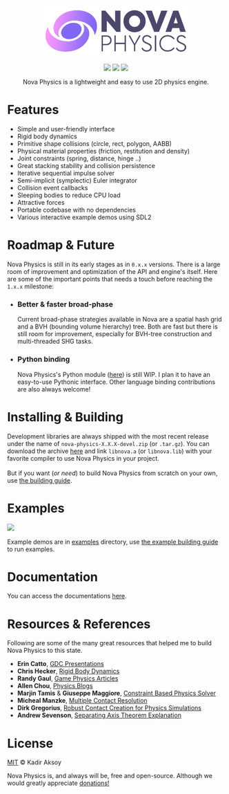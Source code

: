 <p align="center"><img src="https://raw.githubusercontent.com/kadir014/kadir014.github.io/master/assets/novaphysics.png" width=340></p>
<p align="center">
  <img src="https://img.shields.io/badge/license-MIT-blue.svg">
  <img src="https://img.shields.io/badge/version-0.7.0-yellow">
  <a href="https://www.codacy.com/gh/kadir014/nova-physics/dashboard?utm_source=github.com&amp;utm_medium=referral&amp;utm_content=kadir014/nova-physics&amp;utm_campaign=Badge_Grade"><img src="https://app.codacy.com/project/badge/Grade/9556f3db17d54b288557d3b2e9dbf366"></a>
</p>
<p align="center">
Nova Physics is a lightweight and easy to use 2D physics engine.
</p>



# Features
- Simple and user-friendly interface
- Rigid body dynamics
- Primitive shape collisions (circle, rect, polygon, AABB)
- Physical material properties (friction, restitution and density)
- Joint constraints (spring, distance, hinge ..)
- Great stacking stability and collision persistence
- Iterative sequential impulse solver
- Semi-implicit (symplectic) Euler integrator
- Collision event callbacks
- Sleeping bodies to reduce CPU load
- Attractive forces
- Portable codebase with no dependencies
- Various interactive example demos using SDL2



# Roadmap & Future
Nova Physics is still in its early stages as in `0.x.x` versions. There is a large room of improvement and optimization of the API and engine's itself. Here are some of the important points that needs a touch before reaching the `1.x.x` milestone:

- ### Better & faster broad-phase
  Current broad-phase strategies available in Nova are a spatial hash grid and a BVH (bounding volume hierarchy) tree. Both are fast but there is still room for improvement, especially for BVH-tree construction and multi-threaded SHG tasks.

- ### Python binding
  Nova Physics's Python module ([here](https://github.com/kadir014/nova-physics-python)) is still WIP. I plan it to have an easy-to-use Pythonic interface. Other language binding contributions are also always welcome!



# Installing & Building
Development libraries are always shipped with the most recent release under the name of `nova-physics-X.X.X-devel.zip` (or `.tar.gz`). You can download the archive [here](https://github.com/kadir014/nova-physics/releases) and link `libnova.a` (or `libnova.lib`) with your favorite compiler to use Nova Physics in your project.
<br><br>
But if you want (*or need*) to build Nova Physics from scratch on your own, use [the building guide](https://github.com/kadir014/nova-physics/blob/main/BUILDING.md#building-nova-physics-static-libraries).



# Examples

<img src="https://raw.githubusercontent.com/kadir014/nova-physics/main/examples/assets/examplegif.gif" width=400>

Example demos are in [examples](https://github.com/kadir014/nova-physics/blob/main/examples/) directory, use [the example building guide](https://github.com/kadir014/nova-physics/blob/main/BUILDING.md#running-nova-physics-example-demos) to run examples.



# Documentation
You can access the documentations [here](https://nova-physics.rtfd.io).



# Resources & References
Following are some of the many great resources that helped me to build Nova Physics to this state.
- **Erin Catto**, [GDC Presentations](https://box2d.org/publications/)
- **Chris Hecker**, [Rigid Body Dynamics](https://chrishecker.com/Rigid_Body_Dynamics)
- **Randy Gaul**, [Game Physics Articles](https://tutsplus.com/authors/randy-gaul)
- **Allen Chou**, [Physics Blogs](https://allenchou.net/category/physics/)
- **Marjin Tamis** & **Giuseppe Maggiore**, [Constraint Based Physics Solver](http://mft-spirit.nl/files/MTamis_ConstraintBasedPhysicsSolver.pdf)
- **Micheal Manzke**, [Multiple Contact Resolution](https://www.scss.tcd.ie/~manzkem/CS7057/cs7057-1516-10-MultipleContacts-mm.pdf)
- **Dirk Gregorius**, [Robust Contact Creation for Physics Simulations](http://media.steampowered.com/apps/valve/2015/DirkGregorius_Contacts.pdf)
- **Andrew Sevenson**, [Separating Axis Theorem Explanation](https://www.sevenson.com.au/programming/sat/)



# License
[MIT](LICENSE) © Kadir Aksoy

Nova Physics is, and always will be, free and open-source. Although we would greatly appreciate [donations!](https://www.buymeacoffee.com/kadir014)